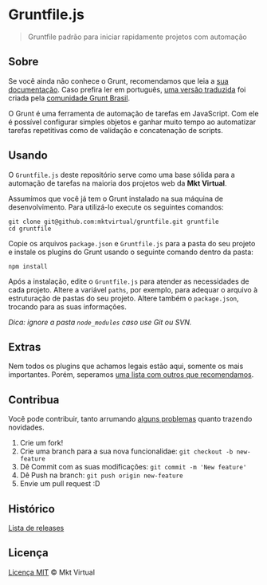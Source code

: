 Gruntfile.js
================

> Gruntfile padrão para iniciar rapidamente projetos com automação

## Sobre

Se você ainda não conhece o Grunt, recomendamos que leia a [sua documentação](http://gruntjs.com/getting-started). Caso prefira ler em português, [uma versão traduzida](https://github.com/gruntbrasil/grunt-docs) foi criada pela [comunidade Grunt Brasil](https://www.facebook.com/groups/gruntbrasil/).

O Grunt é uma ferramenta de automação de tarefas em JavaScript. Com ele é possível configurar simples objetos e ganhar muito tempo ao automatizar tarefas repetitivas como de validação e concatenação de scripts.

## Usando

O `Gruntfile.js` deste repositório serve como uma base sólida para a automação de tarefas na maioria dos projetos web da **Mkt Virtual**.

Assumimos que você já tem o Grunt instalado na sua máquina de desenvolvimento. Para utilizá-lo execute os seguintes comandos:

```shell
git clone git@github.com:mktvirtual/gruntfile.git gruntfile
cd gruntfile
```

Copie os arquivos `package.json` e `Gruntfile.js` para a pasta do seu projeto e instale os plugins do Grunt usando o seguinte comando dentro da pasta:

```shell
npm install
```

Após a instalação, edite o `Gruntfile.js` para atender as necessidades de cada projeto. Altere a variável `paths`, por exemplo, para adequar o arquivo à estruturação de pastas do seu projeto. Altere também o `package.json`, trocando para as suas informações.

*Dica: ignore a pasta `node_modules` caso use Git ou SVN.*

## Extras

Nem todos os plugins que achamos legais estão aqui, somente os mais importantes. Porém, seperamos [uma lista com outros que recomendamos](https://github.com/mktvirtual/gruntfile/blob/master/EXTRAS.md).

## Contribua

Você pode contribuir, tanto arrumando [alguns problemas](https://github.com/mktvirtual/gruntfile/issues) quanto trazendo novidades.

1. Crie um fork!
2. Crie uma branch para a sua nova funcionalidae: `git checkout -b new-feature`
3. Dê Commit com as suas modificações: `git commit -m 'New feature'`
4. Dê Push na branch: `git push origin new-feature`
5. Envie um pull request :D

## Histórico

[Lista de releases](https://github.com/mktvirtual/gruntfile/releases)

## Licença

[Licença MIT](https://github.com/mktvirtual/gruntfile/blob/master/LICENSE) © Mkt Virtual
